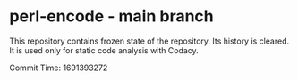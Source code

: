 # perl-encode - main branch

This repository contains frozen state of the repository.
Its history is cleared. It is used only for static code
analysis with Codacy.

Commit Time: 1691393272